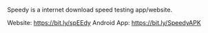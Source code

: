Speedy is a internet download speed testing app/website.

Website: https://bit.ly/spEEdy
Android App: https://bit.ly/SpeedyAPK
